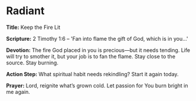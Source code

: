 # Radiant

**Title:** Keep the Fire Lit

**Scripture:** 2 Timothy 1:6 – 'Fan into flame the gift of God, which is in you...'

**Devotion:**
The fire God placed in you is precious—but it needs tending. Life will try to smother it, but your job is to fan the flame. Stay close to the source. Stay burning.

**Action Step:** What spiritual habit needs rekindling? Start it again today.

**Prayer:**
Lord, reignite what’s grown cold. Let passion for You burn bright in me again.